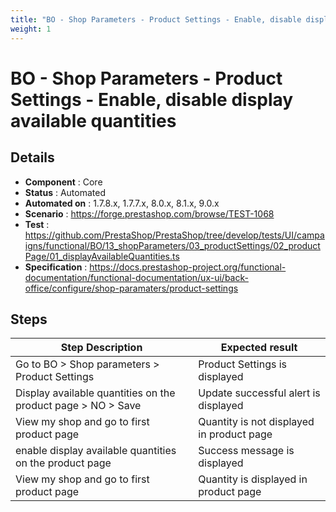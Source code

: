 ```yaml
---
title: "BO - Shop Parameters - Product Settings - Enable, disable display available quantities"
weight: 1
---
```


# BO - Shop Parameters - Product Settings - Enable, disable display available quantities
## Details
* **Component** : Core
* **Status** : Automated
* **Automated on** : 1.7.8.x, 1.7.7.x, 8.0.x, 8.1.x, 9.0.x
* **Scenario** : https://forge.prestashop.com/browse/TEST-1068
* **Test** : https://github.com/PrestaShop/PrestaShop/tree/develop/tests/UI/campaigns/functional/BO/13_shopParameters/03_productSettings/02_productPage/01_displayAvailableQuantities.ts
* **Specification** : https://docs.prestashop-project.org/functional-documentation/functional-documentation/ux-ui/back-office/configure/shop-paramaters/product-settings

## Steps
| Step Description | Expected result |
| ----- | ----- |
| Go to BO > Shop parameters > Product Settings | Product Settings is displayed |
| Display available quantities on the product page > NO > Save | Update successful alert is displayed |
| View my shop and go to first product page | Quantity is not displayed in product page |
| enable display available quantities on the product page | Success message is displayed |
| View my shop and go to first product page | Quantity is displayed in product page |
